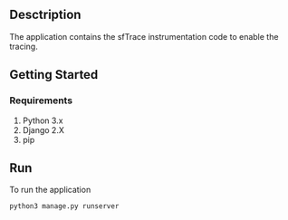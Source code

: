 ## Desctription
  
 The application contains the sfTrace instrumentation code to enable the tracing.
 
## Getting Started

### Requirements

1. Python 3.x
2. Django 2.X
3. pip

## Run

To run the application

```
python3 manage.py runserver
```
